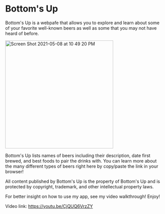  # Bottom's Up 
                                                                   

Bottom's Up is a webpafe that allows you to explore and learn about some of your favorite well-known beers as well as some that you may not have heard of before.

<img width="343" alt="Screen Shot 2021-05-08 at 10 49 20 PM" src="https://user-images.githubusercontent.com/67647836/117559010-ab6ec380-b04f-11eb-9fea-bda94245a1fa.png">


Bottom's Up lists names of beers including their description, date first brewed, and best foods to pair the drinks with. You can learn more about the many different types of beers right here by copy/paste the link in your browser!

All content published by Bottom's Up is the property of Bottom's Up and is protected by copyright, trademark, and other intellectual property laws.

For better insight on how to use my app, see my video walkthrough! Enjoy!

Video link: https://youtu.be/CjQUQ6VrzZY


